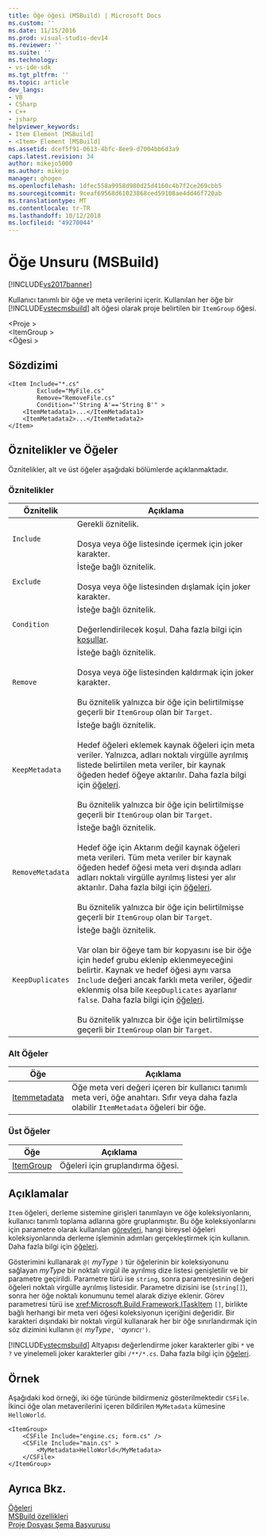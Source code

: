 ```yaml
---
title: Öğe öğesi (MSBuild) | Microsoft Docs
ms.custom: ''
ms.date: 11/15/2016
ms.prod: visual-studio-dev14
ms.reviewer: ''
ms.suite: ''
ms.technology:
- vs-ide-sdk
ms.tgt_pltfrm: ''
ms.topic: article
dev_langs:
- VB
- CSharp
- C++
- jsharp
helpviewer_keywords:
- Item Element [MSBuild]
- <Item> Element [MSBuild]
ms.assetid: dcef5f91-0613-4bfc-8ee9-d7004bb6d3a9
caps.latest.revision: 34
author: mikejo5000
ms.author: mikejo
manager: ghogen
ms.openlocfilehash: 1dfec558a9958d980d25d4160c4b7f2ce269cbb5
ms.sourcegitcommit: 9ceaf69568d61023868ced59108ae4dd46f720ab
ms.translationtype: MT
ms.contentlocale: tr-TR
ms.lasthandoff: 10/12/2018
ms.locfileid: "49270044"
---
```

# <a name="item-element-msbuild"></a>Öğe Unsuru (MSBuild)
[!INCLUDE[vs2017banner](../includes/vs2017banner.md)]

  
Kullanıcı tanımlı bir öğe ve meta verilerini içerir. Kullanılan her öğe bir [!INCLUDE[vstecmsbuild](../includes/vstecmsbuild-md.md)] alt öğesi olarak proje belirtilen bir `ItemGroup` öğesi.  
  
 \<Proje >  
 \<ItemGroup >  
 \<Öğesi >  
  
## <a name="syntax"></a>Sözdizimi  
  
```  
<Item Include="*.cs"  
        Exclude="MyFile.cs"  
        Remove="RemoveFile.cs"  
        Condition="'String A'=='String B'" >  
    <ItemMetadata1>...</ItemMetadata1>  
    <ItemMetadata2>...</ItemMetadata2>  
</Item>  
```  
  
## <a name="attributes-and-elements"></a>Öznitelikler ve Öğeler  
 Öznitelikler, alt ve üst öğeler aşağıdaki bölümlerde açıklanmaktadır.  
  
### <a name="attributes"></a>Öznitelikler  
  
|Öznitelik|Açıklama|  
|---------------|-----------------|  
|`Include`|Gerekli öznitelik.<br /><br /> Dosya veya öğe listesinde içermek için joker karakter.|  
|`Exclude`|İsteğe bağlı öznitelik.<br /><br /> Dosya veya öğe listesinden dışlamak için joker karakter.|  
|`Condition`|İsteğe bağlı öznitelik.<br /><br /> Değerlendirilecek koşul. Daha fazla bilgi için [koşullar](../msbuild/msbuild-conditions.md).|  
|`Remove`|İsteğe bağlı öznitelik.<br /><br /> Dosya veya öğe listesinden kaldırmak için joker karakter.<br /><br /> Bu öznitelik yalnızca bir öğe için belirtilmişse geçerli bir `ItemGroup` olan bir `Target`.|  
|`KeepMetadata`|İsteğe bağlı öznitelik.<br /><br /> Hedef öğeleri eklemek kaynak öğeleri için meta veriler. Yalnızca, adları noktalı virgülle ayrılmış listede belirtilen meta veriler, bir kaynak öğeden hedef öğeye aktarılır. Daha fazla bilgi için [öğeleri](../msbuild/msbuild-items.md).<br /><br /> Bu öznitelik yalnızca bir öğe için belirtilmişse geçerli bir `ItemGroup` olan bir `Target`.|  
|`RemoveMetadata`|İsteğe bağlı öznitelik.<br /><br /> Hedef öğe için Aktarım değil kaynak öğeleri meta verileri. Tüm meta veriler bir kaynak öğeden hedef öğesi meta veri dışında adları adları noktalı virgülle ayrılmış listesi yer alır aktarılır. Daha fazla bilgi için [öğeleri](../msbuild/msbuild-items.md).<br /><br /> Bu öznitelik yalnızca bir öğe için belirtilmişse geçerli bir `ItemGroup` olan bir `Target`.|  
|`KeepDuplicates`|İsteğe bağlı öznitelik.<br /><br /> Var olan bir öğeye tam bir kopyasını ise bir öğe için hedef grubu eklenip eklenmeyeceğini belirtir. Kaynak ve hedef öğesi aynı varsa `Include` değeri ancak farklı meta veriler, öğedir eklenmiş olsa bile `KeepDuplicates` ayarlanır `false`. Daha fazla bilgi için [öğeleri](../msbuild/msbuild-items.md).<br /><br /> Bu öznitelik yalnızca bir öğe için belirtilmişse geçerli bir `ItemGroup` olan bir `Target`.|  
  
### <a name="child-elements"></a>Alt Öğeler  
  
|Öğe|Açıklama|  
|-------------|-----------------|  
|[Itemmetadata](../msbuild/itemmetadata-element-msbuild.md)|Öğe meta veri değeri içeren bir kullanıcı tanımlı meta veri, öğe anahtarı. Sıfır veya daha fazla olabilir `ItemMetadata` öğeleri bir öğe.|  
  
### <a name="parent-elements"></a>Üst Öğeler  
  
|Öğe|Açıklama|  
|-------------|-----------------|  
|[ItemGroup](../msbuild/itemgroup-element-msbuild.md)|Öğeleri için gruplandırma öğesi.|  
  
## <a name="remarks"></a>Açıklamalar  
 `Item` öğeleri, derleme sistemine girişleri tanımlayın ve öğe koleksiyonlarını, kullanıcı tanımlı toplama adlarına göre gruplanmıştır. Bu öğe koleksiyonlarını için parametre olarak kullanılan [görevleri](../msbuild/msbuild-tasks.md), hangi bireysel öğeleri koleksiyonlarında derleme işleminin adımları gerçekleştirmek için kullanın. Daha fazla bilgi için [öğeleri](../msbuild/msbuild-items.md).  
  
 Gösterimini kullanarak `@(` *myType* `)` tür öğelerinin bir koleksiyonunu sağlayan *myType* bir noktalı virgül ile ayrılmış dize listesi genişletilir ve bir parametre geçirildi. Parametre türü ise `string`, sonra parametresinin değeri öğeleri noktalı virgülle ayrılmış listesidir. Parametre dizisini ise (`string[]`), sonra her öğe noktalı konumunu temel alarak diziye eklenir. Görev parametresi türü ise <xref:Microsoft.Build.Framework.ITaskItem> `[]`, birlikte bağlı herhangi bir meta veri öğesi koleksiyonun içeriğini değeridir. Bir karakteri dışındaki bir noktalı virgül kullanarak her bir öğe sınırlandırmak için söz dizimini kullanın `@(` *myType*`, '`*ayırıcı*`')`.  
  
 [!INCLUDE[vstecmsbuild](../includes/vstecmsbuild-md.md)] Altyapısı değerlendirme joker karakterler gibi `*` ve `?` ve yinelemeli joker karakterler gibi `/**/*.cs`. Daha fazla bilgi için [öğeleri](../msbuild/msbuild-items.md).  
  
## <a name="example"></a>Örnek  
 Aşağıdaki kod örneği, iki öğe türünde bildirmeniz gösterilmektedir `CSFile`. İkinci öğe olan metaverilerini içeren bildirilen `MyMetadata` kümesine `HelloWorld`.  
  
```  
<ItemGroup>  
    <CSFile Include="engine.cs; form.cs" />  
    <CSFile Include="main.cs" >  
        <MyMetadata>HelloWorld</MyMetadata>  
    </CSFile>  
</ItemGroup>  
```  
  
## <a name="see-also"></a>Ayrıca Bkz.  
 [Öğeleri](../msbuild/msbuild-items.md)   
 [MSBuild özellikleri](msbuild-properties1.md)   
 [Proje Dosyası Şema Başvurusu](../msbuild/msbuild-project-file-schema-reference.md)



